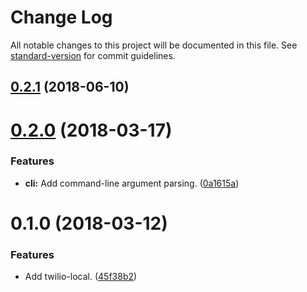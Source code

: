 # Change Log

All notable changes to this project will be documented in this file. See [standard-version](https://github.com/conventional-changelog/standard-version) for commit guidelines.

<a name="0.2.1"></a>
## [0.2.1](https://github.com/darkobits/twilio-local/compare/v0.2.0...v0.2.1) (2018-06-10)



<a name="0.2.0"></a>
# [0.2.0](https://github.com/darkobits/twilio-local/compare/v0.1.0...v0.2.0) (2018-03-17)


### Features

* **cli:** Add command-line argument parsing. ([0a1615a](https://github.com/darkobits/twilio-local/commit/0a1615a))



<a name="0.1.0"></a>
# 0.1.0 (2018-03-12)


### Features

* Add twilio-local. ([45f38b2](https://github.com/darkobits/twilio-local/commit/45f38b2))
